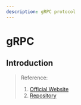 ```yaml
---
description: gRPC protocol
---
```


# gRPC

## Introduction



> Reference:
> 1. [Official Website](https://https://grpc.io/)
> 2. [Repository](https://github.com/grpc/grpc)
